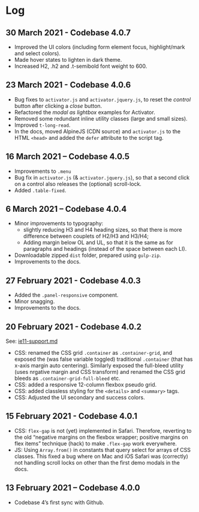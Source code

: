 # Log

## 30 March 2021 - Codebase 4.0.7

* Improved the UI colors (including form element focus, highlight/mark and select colors).
* Made hover states to lighten in dark theme.
* Increased H2, .h2 and .t-semibold font weight to 600.

## 23 March 2021 - Codebase 4.0.6

* Bug fixes to `activator.js` and `activator.jquery.js`, to reset the _control_ button after clicking a _close_ button.
* Refactored the _modal as lightbox_ examples for Activator.
* Removed some redundant inline utility classes (large and small sizes).
* Improved `t-long-read`.
* In the docs, moved AlpineJS (CDN source) and `activator.js` to the HTML `<head>` and added the `defer` attribute to the script tag.

## 16 March 2021 – Codebase 4.0.5

* Improvements to `.menu`
* Bug fix in `activator.js` (& `activator.jquery.js`), so that a second click on a control also releases the (optional) scroll-lock.
* Added `.table-fixed`.

## 6 March 2021 – Codebase 4.0.4

* Minor improvements to typography: 
    * slightly reducing H3 and H4 heading sizes, so that there is more difference between couplets of H2/H3 and H3/H4;
    * Adding margin below OL and UL, so that it is the same as for paragraphs and headings (instead of the space between each LI).
* Downloadable zipped `dist` folder, prepared using `gulp-zip`.
* Improvements to the docs.

## 27 February 2021 - Codebase 4.0.3

* Added the `.panel-responsive` component.
* Minor snagging.
* Improvements to the docs.

## 20 February 2021 - Codebase 4.0.2

See: [ie11-support.md](ie11-support.md)

* CSS: renamed the CSS grid `.container` as `.container-grid`, and exposed the (was false variable toggled) traditional `.container` (that has x-axis margin auto centering). Similarly exposed the full-bleed utility (uses nrgative margin and CSS transform) and renamed the CSS grid bleeds as `.container-grid-full-bleed` etc.
* CSS: added a responsive 12-column flexbox pseudo grid.
* CSS: added classless styling for the `<details>` and `<summary>` tags.
* CSS: Adjusted the UI secondary and success colors.

## 15 February 2021 - Codebase 4.0.1

* CSS: `flex-gap` is not (yet) implemented in Safari. Therefore, reverting to the old “negative margins on the flexbox wrapper; positive margins on flex items” technique (hack) to make `.flex-gap` work everywhere.
* JS: Using `Array.from()` in constants that query select for arrays of CSS classes. This fixed a bug where on Mac and iOS Safari was (correctly) not handling scroll locks on other than the first demo modals in the docs.

## 13 February 2021 – Codebase 4.0.0

* Codebase 4’s first sync with Github.